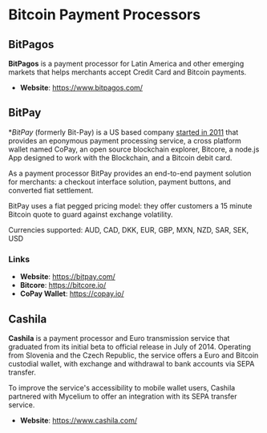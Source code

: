 # Bitcoin Payment Processors

## BitPagos

**BitPagos** is a payment processor for Latin America and other emerging markets that helps merchants accept Credit Card and Bitcoin payments.

- **Website**: https://www.bitpagos.com/

## BitPay

**BitPay* (formerly Bit-Pay) is a US based company [started in 2011](http://bitcointalk.org/index.php?topic=32467.msg405469) that provides an eponymous payment processing service, a cross platform wallet named CoPay, an open source blockchain explorer, Bitcore, a node.js App designed to work with the Blockchain, and a Bitcoin debit card. 

As a payment processor BitPay provides an end-to-end payment solution for merchants: a checkout interface solution, payment buttons, and converted fiat settlement.

BitPay uses a fiat pegged pricing model: they offer customers a 15 minute Bitcoin quote to guard against exchange volatility. 

Currencies supported: AUD, CAD, DKK, EUR, GBP, MXN, NZD, SAR, SEK, USD

### Links

- **Website**: https://bitpay.com/
- **Bitcore**: https://bitcore.io/
- **CoPay Wallet**: https://copay.io/

## Cashila

**Cashila** is a payment processor and Euro transmission service that graduated from its initial beta to official release in July of 2014. Operating from Slovenia and the Czech Republic, the service offers a Euro and Bitcoin custodial wallet, with exchange and withdrawal to bank accounts via SEPA transfer.

To improve the service's accessibility to mobile wallet users, Cashila partnered with Mycelium to offer an integration with its SEPA transfer service.

- **Website**: https://www.cashila.com/

